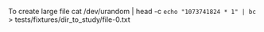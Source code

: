 To create large file
cat /dev/urandom | head -c  `echo "1073741824 * 1" | bc`  > tests/fixtures/dir_to_study/file-0.txt
